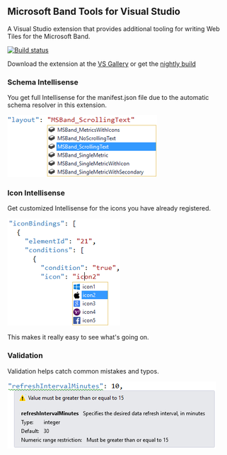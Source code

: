 ## Microsoft Band Tools for Visual Studio

A Visual Studio extension that provides additional tooling
for writing Web Tiles for the Microsoft Band.

[![Build status](https://ci.appveyor.com/api/projects/status/k72bv74jviitnejx?svg=true)](https://ci.appveyor.com/project/madskristensen/microsoftbandtools)

Download the extension at the
[VS Gallery](https://visualstudiogallery.msdn.microsoft.com/3b329021-cd7a-4a01-86fc-714c2d05bb6c)
or get the
[nightly build](http://vsixgallery.com/extension/74cd5721-9cfd-4183-b1c9-b051f1b59503/)


### Schema Intellisense
You get full Intellisense for the manifest.json file due
to the automatic schema resolver in this extension.

![Schema Intellisense](art/schema-intellisense.png)

### Icon Intellisense
Get customized Intellisense for the icons you have already
registered.

![Icon Intellisense](art/icon-intellisense.png)

This makes it really easy to see what's going on.

### Validation
Validation helps catch common mistakes and typos.

![Validation](art/validation.png)